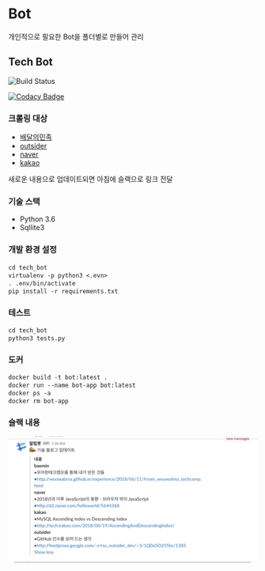 # Bot
 개인적으로 필요한 Bot을 폴더별로 만들어 관리

## Tech Bot
![Build Status](https://semaphoreci.com/api/v1/namgunghyeon/bot/branches/master/badge.svg)

[![Codacy Badge](https://api.codacy.com/project/badge/Grade/91b7b4cb34e240e2aa976b4adc72ad49)](https://www.codacy.com/app/namgunghyeon/bot?utm_source=github.com&amp;utm_medium=referral&amp;utm_content=namgunghyeon/bot&amp;utm_campaign=Badge_Grade)
### 크롤링 대상
 - [배달의민족](http://woowabros.github.io/)
 - [outsider](https://blog.outsider.ne.kr/)
 - [naver](https://d2.naver.com/home)
 - [kakao](http://tech.kakao.com/)

새로운 내용으로 업데이트되면 아침에 슬랙으로 링크 전달

### 기술 스택
- Python 3.6
- Sqllite3

### 개발 환경 설정
```shell
cd tech_bot
virtualenv -p python3 <.evn>
. .env/bin/activate
pip install -r requirements.txt
```

### 테스트
```shell
cd tech_bot
python3 tests.py
```

### 도커
```
docker build -t bot:latest .
docker run --name bot-app bot:latest
docker ps -a
docker rm bot-app
```

### 슬랙 내용
![image](slack_message.png)

